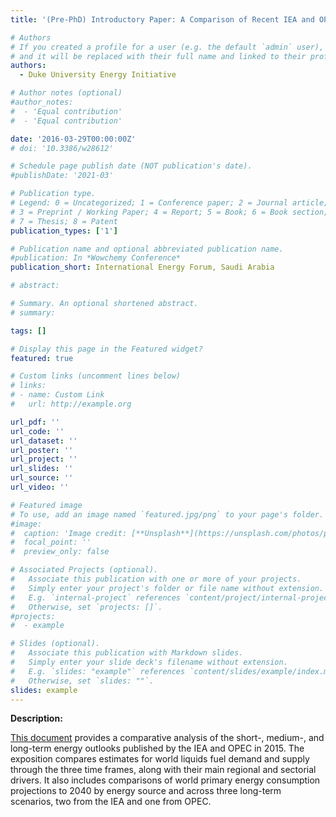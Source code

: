 ```yaml
---
title: '(Pre-PhD) Introductory Paper: A Comparison of Recent IEA and OPEC Outlooks for the sixth IEA IEF OPEC Symposium on Energy Outlooks'

# Authors
# If you created a profile for a user (e.g. the default `admin` user), write the username (folder name) here
# and it will be replaced with their full name and linked to their profile.
authors:
  - Duke University Energy Initiative

# Author notes (optional)
#author_notes:
#  - 'Equal contribution'
#  - 'Equal contribution'

date: '2016-03-29T00:00:00Z'
# doi: '10.3386/w28612'

# Schedule page publish date (NOT publication's date).
#publishDate: '2021-03'

# Publication type.
# Legend: 0 = Uncategorized; 1 = Conference paper; 2 = Journal article;
# 3 = Preprint / Working Paper; 4 = Report; 5 = Book; 6 = Book section;
# 7 = Thesis; 8 = Patent
publication_types: ['1']

# Publication name and optional abbreviated publication name.
#publication: In *Wowchemy Conference*
publication_short: International Energy Forum, Saudi Arabia

# abstract: 

# Summary. An optional shortened abstract.
# summary: 

tags: []

# Display this page in the Featured widget?
featured: true

# Custom links (uncomment lines below)
# links:
# - name: Custom Link
#   url: http://example.org

url_pdf: ''
url_code: ''
url_dataset: ''
url_poster: ''
url_project: ''
url_slides: ''
url_source: ''
url_video: ''

# Featured image
# To use, add an image named `featured.jpg/png` to your page's folder.
#image:
#  caption: 'Image credit: [**Unsplash**](https://unsplash.com/photos/pLCdAaMFLTE)'
#  focal_point: ''
#  preview_only: false

# Associated Projects (optional).
#   Associate this publication with one or more of your projects.
#   Simply enter your project's folder or file name without extension.
#   E.g. `internal-project` references `content/project/internal-project/index.md`.
#   Otherwise, set `projects: []`.
#projects:
#  - example

# Slides (optional).
#   Associate this publication with Markdown slides.
#   Simply enter your slide deck's filename without extension.
#   E.g. `slides: "example"` references `content/slides/example/index.md`.
#   Otherwise, set `slides: ""`.
slides: example
---
```


**Description:**  

[This document](https://energy.duke.edu/sites/default/files/images/6th-iea-ief-opec-symposium-on-energy-outlooks_final-ief-duke-background-paper.pdf) provides a comparative analysis of the short-, medium-, and long-term energy outlooks published by the IEA and OPEC in 2015. The exposition compares estimates for world liquids fuel demand and supply through the three time frames, along with their main regional and sectorial drivers. It also includes comparisons of world primary energy consumption projections to 2040 by energy source and across three long-term scenarios, two from the IEA and one from OPEC.





